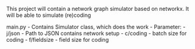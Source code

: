 This project will contain a network graph simulator based on networkx. It will be able to simulate (re)coding 


main.py
    - Contains Simulator class, which does the work
    - Parameter:
        - j/json - Path to JSON contains network setup
        - c/coding - batch size for coding
        - f/fieldsize - field size for coding